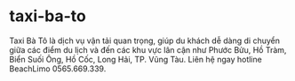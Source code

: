 # taxi-ba-to
Taxi Bà Tô là dịch vụ vận tải quan trọng, giúp du khách dễ dàng di chuyển giữa các điểm du lịch và đến các khu vực lân cận như Phước Bửu, Hồ Tràm, Biển Suối Ông, Hồ Cốc, Long Hải, TP. Vũng Tàu. Liên hệ ngay hotline BeachLimo 0565.669.339.

